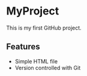 # MyProject
This is my first GitHub project.

## Features
- Simple HTML file
- Version controlled with Git
